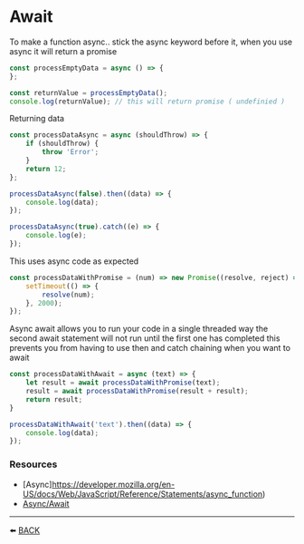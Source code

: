 
# Await

To make a function async..  stick the async keyword before it, when you use async it will return a promise

```javascript
const processEmptyData = async () => {
};

const returnValue = processEmptyData();
console.log(returnValue); // this will return promise ( undefinied )
```

Returning data
```javascript
const processDataAsync = async (shouldThrow) => {
    if (shouldThrow) {
        throw 'Error';
    }
    return 12;
};

processDataAsync(false).then((data) => {
    console.log(data);
});

processDataAsync(true).catch((e) => {
    console.log(e);
});
```

This uses async code as expected
```javascript
const processDataWithPromise = (num) => new Promise((resolve, reject) =>  {
    setTimeout(() => {
        resolve(num);
    }, 2000);
});
```

Async await allows you to run your code in a single threaded way the second await statement will not run until the first one has completed this prevents you from having to use then and catch chaining when you want to await

```javascript
const processDataWithAwait = async (text) => {
    let result = await processDataWithPromise(text);
    result = await processDataWithPromise(result + result);
    return result;
}

processDataWithAwait('text').then((data) => {
    console.log(data);
});
```
### Resources
-   [Async]https://developer.mozilla.org/en-US/docs/Web/JavaScript/Reference/Statements/async_function)  
-   [Async/Await](https://javascript.info/async-await)  

---

:arrow_left: [BACK](../README.md)